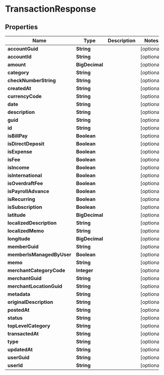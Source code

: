 

# TransactionResponse


## Properties

Name | Type | Description | Notes
------------ | ------------- | ------------- | -------------
**accountGuid** | **String** |  |  [optional]
**accountId** | **String** |  |  [optional]
**amount** | **BigDecimal** |  |  [optional]
**category** | **String** |  |  [optional]
**checkNumberString** | **String** |  |  [optional]
**createdAt** | **String** |  |  [optional]
**currencyCode** | **String** |  |  [optional]
**date** | **String** |  |  [optional]
**description** | **String** |  |  [optional]
**guid** | **String** |  |  [optional]
**id** | **String** |  |  [optional]
**isBillPay** | **Boolean** |  |  [optional]
**isDirectDeposit** | **Boolean** |  |  [optional]
**isExpense** | **Boolean** |  |  [optional]
**isFee** | **Boolean** |  |  [optional]
**isIncome** | **Boolean** |  |  [optional]
**isInternational** | **Boolean** |  |  [optional]
**isOverdraftFee** | **Boolean** |  |  [optional]
**isPayrollAdvance** | **Boolean** |  |  [optional]
**isRecurring** | **Boolean** |  |  [optional]
**isSubscription** | **Boolean** |  |  [optional]
**latitude** | **BigDecimal** |  |  [optional]
**localizedDescription** | **String** |  |  [optional]
**localizedMemo** | **String** |  |  [optional]
**longitude** | **BigDecimal** |  |  [optional]
**memberGuid** | **String** |  |  [optional]
**memberIsManagedByUser** | **Boolean** |  |  [optional]
**memo** | **String** |  |  [optional]
**merchantCategoryCode** | **Integer** |  |  [optional]
**merchantGuid** | **String** |  |  [optional]
**merchantLocationGuid** | **String** |  |  [optional]
**metadata** | **String** |  |  [optional]
**originalDescription** | **String** |  |  [optional]
**postedAt** | **String** |  |  [optional]
**status** | **String** |  |  [optional]
**topLevelCategory** | **String** |  |  [optional]
**transactedAt** | **String** |  |  [optional]
**type** | **String** |  |  [optional]
**updatedAt** | **String** |  |  [optional]
**userGuid** | **String** |  |  [optional]
**userId** | **String** |  |  [optional]



